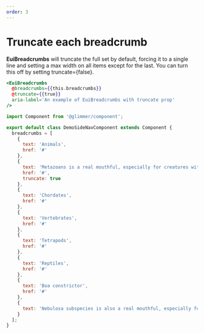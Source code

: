```yaml
---
order: 3
---
```


# Truncate each breadcrumb

<EuiText>
	<p>
		<strong>EuiBreadcrumbs</strong> will truncate the full set by default, forcing it to a single line and setting a max width on all items except for the last. You can turn this off by setting <EuiCode @language="jsx">truncate={false}</EuiCode>.
  </p>

</EuiText>

```hbs template
<EuiBreadcrumbs
  @breadcrumbs={{this.breadcrumbs}}
  @truncate={{true}}
  aria-label='An example of EuiBreadcrumbs with truncate prop'
/>
```

```js component
import Component from '@glimmer/component';

export default class DemoSideNavComponent extends Component {
  breadcrumbs = [
    {
      text: 'Animals',
      href: '#'
    },
    {
      text: 'Metazoans is a real mouthful, especially for creatures without mouths',
      href: '#',
      truncate: true
    },
    {
      text: 'Chordates',
      href: '#'
    },
    {
      text: 'Vertebrates',
      href: '#'
    },
    {
      text: 'Tetrapods',
      href: '#'
    },
    {
      text: 'Reptiles',
      href: '#'
    },
    {
      text: 'Boa constrictor',
      href: '#'
    },
    {
      text: 'Nebulosa subspecies is also a real mouthful, especially for creatures without mouths'
    }
  ];
}
```
